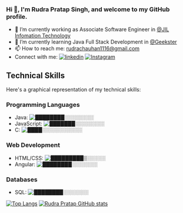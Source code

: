 ### Hi 👋, I'm Rudra Pratap Singh, and welcome to my GitHub profile.
- 🔭 I’m currently working as Associate Software Engineer in [@JIL Infomation Technology](http://www.jilit.co.in)
- 🌱 I’m currently learning Java Full Stack Development in [@Geekster](https://www.geekster.in/)
- 📫 How to reach me: rudrachauhan1116@gmail.com
- Connect with me: 
[![linkedin](https://img.shields.io/badge/linkedin-0A66C2?style=for-the-badge&logo=linkedin&logoColor=white)](https://www.linkedin.com/in/rudra-pratap/)
[![Instagram](https://img.shields.io/badge/Instagram-%40RudraChauhan1616-orange)](https://www.instagram.com/rudrachauhan1616/)
## Technical Skills

Here's a graphical representation of my technical skills:

### Programming Languages

- Java: ![████████░░░░░░░░](https://progress-bar.dev/90/)
- JavaScript: ![███████░░░░░░░░](https://progress-bar.dev/70/)
- C: ![████░░░░░░░░░░░](https://progress-bar.dev/60/)

### Web Development

- HTML/CSS: ![█████████▒░░░░░](https://progress-bar.dev/70/)
- Angular: ![████████░░░░░░░](https://progress-bar.dev/60/)

### Databases

- SQL: ![████████░░░░░░░](https://progress-bar.dev/70/)
  
[![Top Langs](https://github-readme-stats.vercel.app/api/top-langs/?username=rudrapratapsingh2000)](https://github.com/rudrapratapsingh2000)
[![Rudra Pratap GitHub stats](https://github-readme-stats.vercel.app/api?username=rudrapratapsingh2000)](https://github.com/rudrapratapsingh2000)

